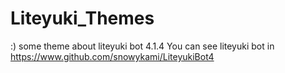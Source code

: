 # Liteyuki_Themes
:) some theme about liteyuki bot 4.1.4
You can see liteyuki bot in
https://www.github.com/snowykami/LiteyukiBot4
